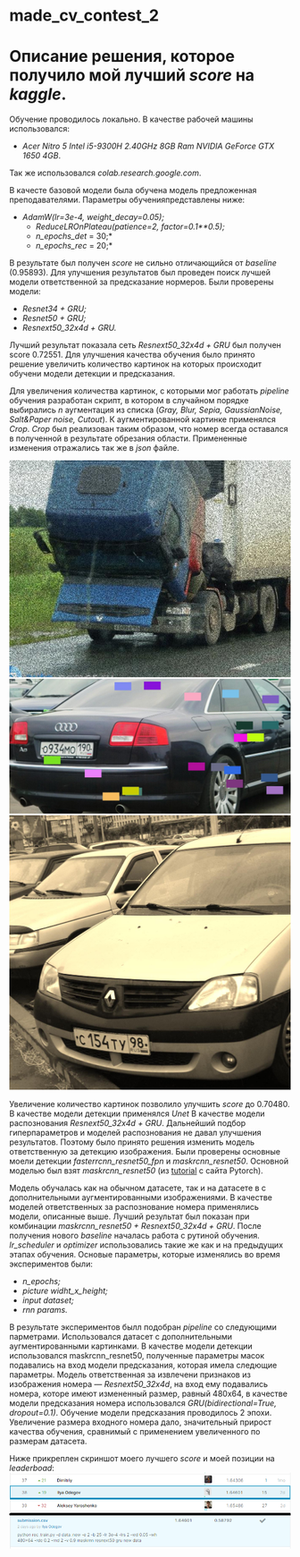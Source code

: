 # made_cv_contest_2
# Описание решения, которое получило мой лучший *score* на *kaggle*.

 Обучение проводилось локально. В качестве рабочей машины использовался:
  * *Acer Nitro 5 Intel i5-9300H 2.40GHz 8GB Ram NVIDIA GeForce GTX 1650 4GB*.

 Так же использовался *colab.research.google.com*.

 В качесте базовой модели была обучена модель предложенная преподавателями. Параметры обученияпредставлены ниже:

* *AdamW(lr=3e-4, weight_decay=0.05);*
  * *ReduceLROnPlateau(patience=2, factor=0.1**0.5);*
  * *n_epochs_det* = 30;*
  * *n_epochs_rec* = 20;*
 
 В результате был получен *score* не сильно отличающийся от *baseline* (0.95893). Для улучшения результатов был проведен поиск лучшей модели ответственной за предсказание нормеров. Были проверены модели:

 * *Resnet34 + GRU;*
 * *Resnet50 + GRU;*
 * *Resnext50_32x4d + GRU.*
 
 Лучший результат показала сеть *Resnext50_32x4d + GRU* был получен score 0.72551. Для улучшения качества обучения было принято решение увеличить количество картинок на которых происходит обучени модели детекции и предсказания.

 Для увеличения количества картинок, с которыми мог работать *pipeline* обучения разработан скрипт, в котором в случайном порядке выбирались *n* аугментация из списка (*Gray, Blur, Sepia, GaussianNoise, Salt&Paper noise, Cutout*). К аугментированной картинке применялся *Crop*. *Crop* был реализован таким образом, что номер всегда оставался в полученной в результате обрезания области. Примененные изменения отражались так же в *json* файле.
 
 ![](img/2_multiplicativenoise.jpg)![](img/3_cutout.jpg)![](img/6_tosepia.jpg)
 
 Увеличение количество картинок позволило улучшить *score* до 0.70480. В качестве модели детекции применялся *Unet* В качестве модели распознования *Resnext50_32x4d + GRU*. Дальнейший подбор гиперпараметров и моделей распознования не давал улучшения результатов. Поэтому было принято решения изменить модель ответственную за детекцию изображения. Были проверены основные моели детекции *fasterrcnn_resnet50_fpn* и *maskrcnn_resnet50*. Основной моделью был взят *maskrcnn_resnet50* (из [tutorial](https://pytorch.org/tutorials/intermediate/torchvision_tutorial.html) с сайта Pytorch).
  
  Модель обучалась как на обычном датасете, так и на датасете в с дополнительными аугментированными изображениями. В качестве моделей ответственных за распознование номера применялись модели, описанные выше. Лучший результат был показан при комбинации *maskrcnn_resnet50 + Resnext50_32x4d + GRU*. После получения нового *baseline* началась работа с рутиной обучения. *lr_scheduler* и *optimizer* использовались такие же как и на предыдущих этапах обучения. Основые параметры, которые изменялись во время экспериментов были:
  * *n_epochs;*
  * *picture widht_x_height;*
  * *input dataset;*
  * *rnn params.*
  
 В результате экспериментов былл подобран *pipeline* со следующими парметрами. Использовался датасет с дополнительными аугментированными картинками. В качестве модели детекции использовался maskrcnn_resnet50, полученные параметры масок подавались на вход модели предсказания, которая имела следющие параметры. Модель ответственная за извлечени признаков из изображения номера — *Resnext50_32x4d*, на вход ему подавались номера, которе имеют измененный размер, равный 480x64, в качестве модели предсказания номера использовался *GRU(bidirectional=True, dropout=0.1)*. Обучение модели предсказания проводилось 2 эпохи. Увеличение размера входного номера дало, значительный прирост качества обучения, сравнимый с применением увеличенного по размерам датасета.

 Ниже прикреплен скриншот моего лучшего *score* и моей позиции на *leaderboad*:
![](img/score.png)
